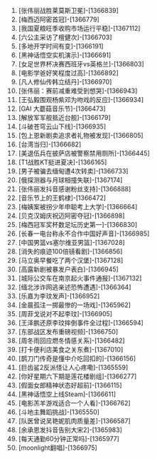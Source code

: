 
1. [张伟丽战胜莱莫斯卫冕]-[1366839]
1. [梅西迈阿密首冠]-[1366779]
1. [我国夏粮旺季收购市场运行平稳]-[1367112]
1. [六公主采访了檀健次]-[1366703]
1. [多地开学时间有变]-[1366191]
1. [黑神话悟空实机演示]-[1366691]
1. [女足世界杯决赛西班牙vs英格兰]-[1366803]
1. [电影学爸好笑程度过高]-[1366892]
1. [凡人修仙传韩立结丹]-[1366970]
1. [张伟丽：赛前减重难受到想哭]-[1366943]
1. [王弘毅围观杨紫邓为吻戏的反应]-[1366934]
1. [GAI 大蘑菇音乐节]-[1366473]
1. [解放军军舰抵近台舰]-[1366179]
1. [斗破苍穹云山下线]-[1366935]
1. [包上恩新剧卖追求者礼物被发现]-[1366805]
1. [台湾当归]-[1366682]
1. [美退伍兵在披萨店被警察禁用厕所]-[1366445]
1. [T1战胜KT挺进夏决]-[1366165]
1. [男子被骗去缅甸遭4次转卖]-[1366733]
1. [俄探测器与月球相撞失联]-[1367174]
1. [张伟丽发抖音感谢粉丝支持]-[1366888]
1. [音乐节上的王鹤棣]-[1366472]
1. [梅姨案被拐少年申聪考上大学]-[1366664]
1. [贝克汉姆庆祝迈阿密夺冠]-[1366898]
1. [梅西冠军奖杯数足坛历史第一]-[1366830]
1. [长春一电台称永不合作中国好声音]-[1366985]
1. [中国男篮vs塞尔维亚男篮]-[1367028]
1. [消失的痕迹100倍镜看剧]-[1366856]
1. [马立奥早餐吃了两个汉堡]-[1367128]
1. [高露新剧被暴发户表白]-[1366945]
1. [城际公交车在南京起火事件通报]-[1367132]
1. [缅北涉诈网逃亲述恐怖遭遇]-[1366364]
1. [乐嘉为李玟发声]-[1366952]
1. [金晨孤注一掷最惨的一场戏]-[1365962]
1. [周菲戈说对不起李玟]-[1366905]
1. [王泽鹏还原李玟摔倒事件全过程]-[1366594]
1. [东部战区发布重磅视频]-[1366750]
1. [周冬雨回应燃冬情感关系]-[1366482]
1. [打卡便利店美食之关东煮]-[1367010]
1. [鹊刀门传奇是懂中介吃回扣的]-[1366156]
1. [巨齿鲨2反派怪让人心疼嘞]-[1365559]
1. [你好星期六下期是莲花楼剧组]-[1366277]
1. [假面女郎精神状态好超前]-[1366115]
1. [黑神话悟空上线Steam]-[1366611]
1. [电影羔羊游戏适合一个人看]-[1366762]
1. [斗地主舞蹈挑战]-[1365550]
1. [队医曾说吴艳妮肌肉质量差]-[1366587]
1. [余承恩发抖音告别大宋2]-[1365983]
1. [每天通勤60分钟正常吗]-[1365977]
1. [moonlight翻唱]-[1366975]